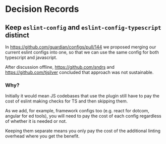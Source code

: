 # Decision Records

## Keep `eslint-config` and `eslint-config-typescript` distinct

In https://github.com/guardian/configs/pull/144 we proposed merging our current eslint configs into one, so that we can use the same config for both typescript and javascript.

After discussion offline, https://github.com/sndrs and https://github.com/tjsilver concluded that approach was not sustainable.

### Why?

Initially it would mean JS codebases that use the plugin still have to pay the cost of eslint making checks for TS and then skipping them.

As we add, for example, framework configs too (e.g. react for dotcom, angular for ed tools), you will need to pay the cost of each config regardless of whether it is needed or not. 

Keeping them separate means you only pay the cost of the additional linting overhead where you get the benefit.
